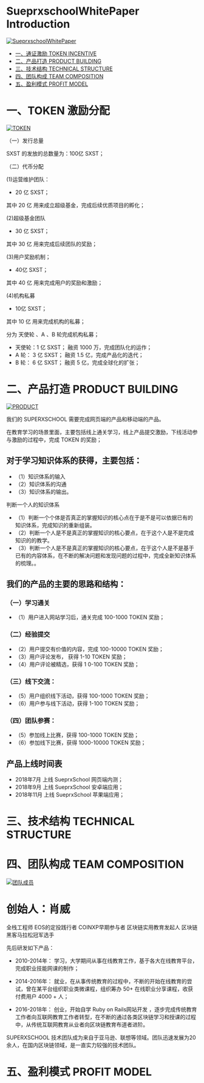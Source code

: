 #  SueprxschoolWhitePaper Introduction

[![SueprxschoolWhitePaper](image/SueprxschoolWhitePaper.png)](www.superxschool.com)

* [一、通证激励 TOKEN INCENTIVE](TOKEN.md)
* [二、产品打造 PRODUCT BUILDING](PRODUCT.md)
* [三、技术结构 TECHNICAL STRUCTURE](TECHNICAL.md)
* [四、团队构成 TEAM COMPOSITION](TEAM.md)
* [五、盈利模式 PROFIT MODEL](PROFIT.md)

# 一、TOKEN 激励分配
[![TOKEN](image/SXST.png)](www.superxschool.com)

（一）发行总量

SXST 的发放的总数量为：100亿 SXST；

（二）代币分配

(1)运营维护团队：

- 20 亿 SXST；

其中 20 亿 用来成立超级基金，完成后续优质项目的孵化；

(2)超级基金团队

- 30 亿 SXST；

其中 30 亿 用来完成后续团队的奖励；

(3)用户奖励机制；

- 40亿 SXST；

其中 40 亿 用来完成用户的奖励和激励；

(4)机构私募

- 10亿 SXST；

其中 10 亿 用来完成机构的私募；

分为 天使轮 、A 、B 轮完成机构私募；
- 天使轮：1 亿 SXST； 融资 1000 万，完成团队化的运作；
- A 轮： 3 亿 SXST； 融资  1.5 亿，完成产品化的迭代；
- B 轮： 6 亿 SXST； 融资   5  亿，完成全球化的扩张；

# 二、产品打造 PRODUCT BUILDING
[![PRODUCT](image/product.png)](www.superxschool.com)

我们的 SUPERXSCHOOL 需要完成网页端的产品和移动端的产品。

在教育学习的场景里面，主要包括线上通关学习，线上产品提交激励，下线活动参与激励的过程中，完成 TOKEN 的奖励；


## 对于学习知识体系的获得，主要包括：
- （1）知识体系的输入
- （2）知识体系的沟通
- （3）知识体系的输出。

判断一个人的知识体系

- （1）判断一个个体是否真正的掌握知识的核心点在于是不是可以依据已有的知识体系，完成知识的重新组装。
- （2）判断一个人是不是真正的掌握知识的核心要点，在于这个人是不是完成知识的的教学。
- （3）判断一个人是不是真正的掌握知识的核心要点，在于这个人是不是基于已有的内容体系，在不断的解决问题和发现问题的过程中，完成全新知识体系的梳理。。


## 我们的产品的主要的思路和结构：
### （一）学习通关
- （1）用户进入网站学习后，通关完成 100-1000 TOKEN 奖励；

### （二）经验提交
- （2）用户提交有价值的内容，完成 100-10000 TOKEN 奖励；
- （3）用户评论发布， 获得 1-10 TOKEN 奖励；
- （4）用户评论被精选，获得 1 0-100 TOKEN 奖励；

### （三）线下交流：
- （5）用户组织线下活动，获得 100-1000 TOKEN 奖励；
- （6）用户参与线下活动，获得 1-100 TOKEN 奖励；

### （四）团队参赛：
- （5）参加线上比赛，获得 100-1000 TOKEN 奖励；
- （6）参加线下比赛，获得 1000-10000 TOKEN 奖励；

## 产品上线时间表

- 2018年7月 上线 SueprxSchool 网页端内测；
- 2018年9月 上线 SueprxSchool 安卓端应用；
- 2018年11月 上线 SueprxSchool 苹果端应用；

# 三、技术结构 TECHNICAL STRUCTURE
# 四、团队构成 TEAM COMPOSITION
[![团队成员](image/xiaowei.png)](www.superxschool.com)

# 创始人：肖威
全栈工程师 EOS的定投践行者 COINXP早期参与者 区块链实用教育发起人
区块链黑客马拉松冠军选手

先后研发如下产品：
- 2010-2014年：
学习，大学期间从事在线教育工作，基于各大在线教育平台，完成职业技能网课的制作；

- 2014-2016年：
就业，在从事传统教育的过程中，不断的开始在线教育的尝试，曾在某平台组织职业类微课程，组织筹办 50+ 在线职业分享课程，收获付费用户 4000 + 人；

- 2016-2018年：
创业，开始自学 Ruby on Rails网站开发 ，逐步完成传统教育工作者向互联网教育工作者转型，在不断的通过各类区块链学习和授课的过程中，从传统互联网教育从业者向区块链教育布道者进阶。

SUPERXSCHOOL 技术团队成为来自于亚马逊、联想等领域。团队迅速发展为20余人，在国内区块链领域，是一直实力较强的技术团队。

# 五、盈利模式 PROFIT MODEL
